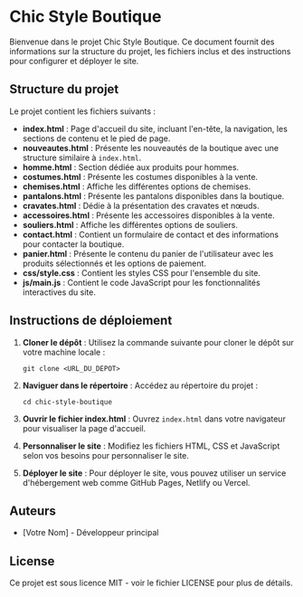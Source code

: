 # Chic Style Boutique

Bienvenue dans le projet Chic Style Boutique. Ce document fournit des informations sur la structure du projet, les fichiers inclus et des instructions pour configurer et déployer le site.

## Structure du projet

Le projet contient les fichiers suivants :

- **index.html** : Page d'accueil du site, incluant l'en-tête, la navigation, les sections de contenu et le pied de page.
- **nouveautes.html** : Présente les nouveautés de la boutique avec une structure similaire à `index.html`.
- **homme.html** : Section dédiée aux produits pour hommes.
- **costumes.html** : Présente les costumes disponibles à la vente.
- **chemises.html** : Affiche les différentes options de chemises.
- **pantalons.html** : Présente les pantalons disponibles dans la boutique.
- **cravates.html** : Dédie à la présentation des cravates et nœuds.
- **accessoires.html** : Présente les accessoires disponibles à la vente.
- **souliers.html** : Affiche les différentes options de souliers.
- **contact.html** : Contient un formulaire de contact et des informations pour contacter la boutique.
- **panier.html** : Présente le contenu du panier de l'utilisateur avec les produits sélectionnés et les options de paiement.
- **css/style.css** : Contient les styles CSS pour l'ensemble du site.
- **js/main.js** : Contient le code JavaScript pour les fonctionnalités interactives du site.

## Instructions de déploiement

1. **Cloner le dépôt** : Utilisez la commande suivante pour cloner le dépôt sur votre machine locale :
   ```
   git clone <URL_DU_DEPOT>
   ```

2. **Naviguer dans le répertoire** : Accédez au répertoire du projet :
   ```
   cd chic-style-boutique
   ```

3. **Ouvrir le fichier index.html** : Ouvrez `index.html` dans votre navigateur pour visualiser la page d'accueil.

4. **Personnaliser le site** : Modifiez les fichiers HTML, CSS et JavaScript selon vos besoins pour personnaliser le site.

5. **Déployer le site** : Pour déployer le site, vous pouvez utiliser un service d'hébergement web comme GitHub Pages, Netlify ou Vercel.

## Auteurs

- [Votre Nom] - Développeur principal

## License

Ce projet est sous licence MIT - voir le fichier LICENSE pour plus de détails.

